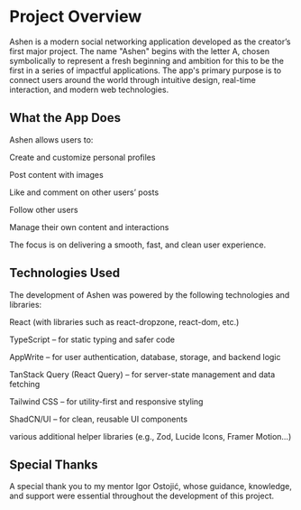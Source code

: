 # Project Overview

Ashen is a modern social networking application developed as the creator’s first major project. The name "Ashen" begins with the letter A, chosen symbolically to represent a fresh beginning and ambition for this to be the first in a series of impactful applications.
The app's primary purpose is to connect users around the world through intuitive design, real-time interaction, and modern web technologies.

## What the App Does

Ashen allows users to:

Create and customize personal profiles

Post content with images

Like and comment on other users’ posts

Follow other users

Manage their own content and interactions

The focus is on delivering a smooth, fast, and clean user experience.

## Technologies Used

The development of Ashen was powered by the following technologies and libraries:

React (with libraries such as react-dropzone, react-dom, etc.)

TypeScript – for static typing and safer code

AppWrite – for user authentication, database, storage, and backend logic

TanStack Query (React Query) – for server-state management and data fetching

Tailwind CSS – for utility-first and responsive styling

ShadCN/UI – for clean, reusable UI components

various additional helper libraries (e.g., Zod, Lucide Icons, Framer Motion...)

## Special Thanks

A special thank you to my mentor Igor Ostojić, whose guidance, knowledge, and support were essential throughout the development of this project.
